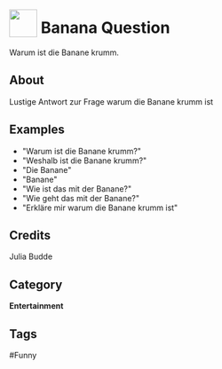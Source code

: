 # <img src="https://raw.githack.com/FortAwesome/Font-Awesome/master/svgs/solid/coffee.svg" card_color="#FD9E66" width="50" height="50" style="vertical-align:bottom"/> Banana Question
Warum ist die Banane krumm.

## About
Lustige Antwort zur Frage warum die Banane krumm ist

## Examples
* "Warum ist die Banane krumm?"
* "Weshalb ist die Banane krumm?"
* "Die Banane"
* "Banane"
* "Wie ist das mit der Banane?"
* "Wie geht das mit der Banane?"
* "Erkläre mir warum die Banane krumm ist"

## Credits
Julia Budde

## Category
**Entertainment**

## Tags
#Funny


